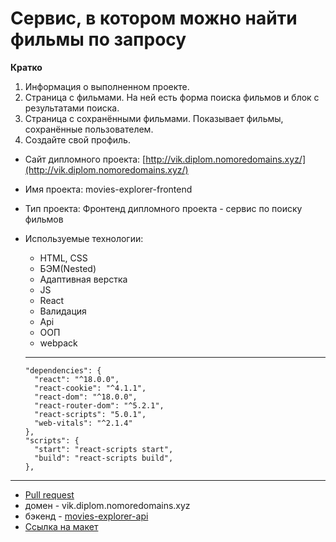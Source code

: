 #  Сервис, в котором можно найти фильмы по запросу

**Кратко**

1. Информация о выполненном проекте.
2. Страница с фильмами. На ней есть форма поиска фильмов и блок с результатами поиска.
3. Страница с сохранёнными фильмами. Показывает фильмы, сохранённые пользователем.
4. Создайте свой профиль.

* Сайт дипломного проекта: [http://vik.diplom.nomoredomains.xyz/](http://vik.diplom.nomoredomains.xyz/)

* Имя проекта: movies-explorer-frontend 

* Тип проекта: Фронтенд дипломного проекта - сервис по поиску фильмов

* Используемые технологии:

  - HTML, CSS
  - БЭМ(Nested)
  - Адаптивная верстка
  - JS
  - React
  - Валидация
  - Api
  - ООП
  - webpack

  ***

      "dependencies": {
        "react": "^18.0.0",
        "react-cookie": "^4.1.1",
        "react-dom": "^18.0.0",
        "react-router-dom": "^5.2.1",
        "react-scripts": "5.0.1",
        "web-vitals": "^2.1.4"
      },
      "scripts": {
        "start": "react-scripts start",
        "build": "react-scripts build",
      },

***

* [Pull request](https://github.com/Vik163/movies-explorer-frontend/pulls?q=is%3Apr+is%3Aclosed)
* домен - vik.diplom.nomoredomains.xyz
* бэкенд - [movies-explorer-api](https://github.com/Vik163/movies-explorer-api)
* [Ссылка на макет](https://www.figma.com/file/Epk6R45sgvlIg9rJEmLa7U/Diploma-(Copy)?node-id=932%3A3228)

